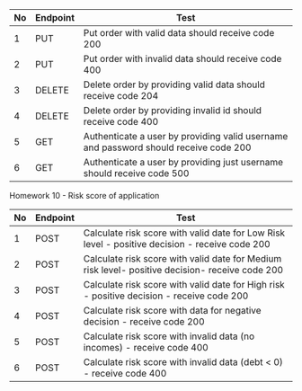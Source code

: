 | No  | Endpoint | Test                                                                                 |
| --- | -------- | ------------------------------------------------------------------------------------ |
| 1   | PUT      | Put order with valid data should receive code 200                                    |
| 2   | PUT      | Put order with invalid data should receive code 400                                  |
| 3   | DELETE   | Delete order by providing valid data should receive code 204                         |
| 4   | DELETE   | Delete order by providing invalid id should receive code 400                         |
| 5   | GET      | Authenticate a user by providing valid username and password should receive code 200 |
| 6   | GET      | Authenticate a user by providing just username should receive code 500               |

Homework 10 - Risk score of application

| No  | Endpoint | Test                                                                                            |
| --- | -------- | ----------------------------------------------------------------------------------------------- |
| 1   | POST     | Calculate risk score with valid date for Low Risk level - positive decision - receive code 200  |
| 2   | POST     | Calculate risk score with valid date for Medium risk level- positive decision- receive code 200 |
| 3   | POST     | Calculate risk score with valid date for High risk - positive decision - receive code 200       |
| 4   | POST     | Calculate risk score with data for negative decision - receive code 200                         |
| 5   | POST     | Calculate risk score with invalid data (no incomes) - receive code 400                          |
| 6   | POST     | Calculate risk score with invalid data (debt < 0) - receive code 400                            |
